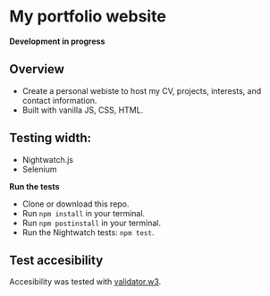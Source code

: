 # My portfolio website

**Development in progress**

## Overview
- Create a personal webiste to host my CV,  projects, interests, and contact information.
- Built with vanilla JS, CSS, HTML.

## Testing width:

- Nightwatch.js
- Selenium

**Run the tests**
- Clone or download this repo.
- Run ```npm install``` in your terminal.
- Run ```npm postinstall``` in your terminal.
- Run the Nightwatch tests:  ```npm test```.

## Test accesibility
Accesibility was tested with [validator.w3](https://validator.w3.org/nu/#textare).

